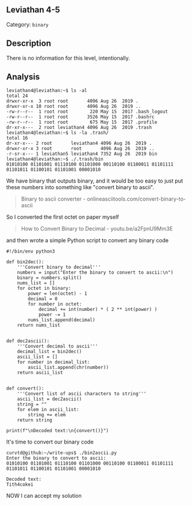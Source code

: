 ## Leviathan 4-5
Category: `binary`

## Description
There is no information for this level, intentionally.

## Analysis
```
leviathan4@leviathan:~$ ls -al
total 24
drwxr-xr-x  3 root root       4096 Aug 26  2019 .
drwxr-xr-x 10 root root       4096 Aug 26  2019 ..
-rw-r--r--  1 root root        220 May 15  2017 .bash_logout
-rw-r--r--  1 root root       3526 May 15  2017 .bashrc
-rw-r--r--  1 root root        675 May 15  2017 .profile
dr-xr-x---  2 root leviathan4 4096 Aug 26  2019 .trash
leviathan4@leviathan:~$ ls -la .trash/
total 16
dr-xr-x--- 2 root       leviathan4 4096 Aug 26  2019 .
drwxr-xr-x 3 root       root       4096 Aug 26  2019 ..
-r-sr-x--- 1 leviathan5 leviathan4 7352 Aug 26  2019 bin
leviathan4@leviathan:~$ ./.trash/bin 
01010100 01101001 01110100 01101000 00110100 01100011 01101111 01101011 01100101 01101001 00001010 
```
We have binary that outputs binary, and it would be too easy to just put these numbers into something like "convert binary to ascii".
> Binary to ascii converter - onlineasciitools.com/convert-binary-to-ascii

So I converted the first octet on paper myself
> How to Convert Binary to Decimal - youtu.be/a2FpnU9Mm3E

and then wrote a simple Python script to convert any binary code
```
#!/bin/env python3

def bin2dec():
    '''Convert binary to decimal'''
    numbers = input("Enter the binary to convert to ascii:\n")
    binary = numbers.split()
    nums_list = []
    for octet in binary:
        power = len(octet) - 1
        decimal = 0
        for number in octet:
            decimal += int(number) * ( 2 ** int(power) )
            power -= 1
        nums_list.append(decimal)
    return nums_list


def dec2ascii():
    '''Convert decimal to ascii'''
    decimal_list = bin2dec()
    ascii_list = []
    for number in decimal_list:
        ascii_list.append(chr(number))
    return ascii_list


def convert():
    '''Convert list of ascii characters to string'''
    ascii_list = dec2ascii()
    string = ""
    for elem in ascii_list:
        string += elem
    return string

print(f"\nDecoded text:\n{convert()}")
```
It's time to convert our binary code
```
curvtd@github:~/write-ups$ ./bin2ascii.py
Enter the binary to convert to ascii:
01010100 01101001 01110100 01101000 00110100 01100011 01101111 01101011 01100101 01101001 00001010 

Decoded text:
Tith4cokei
```
NOW I can accept my solution

